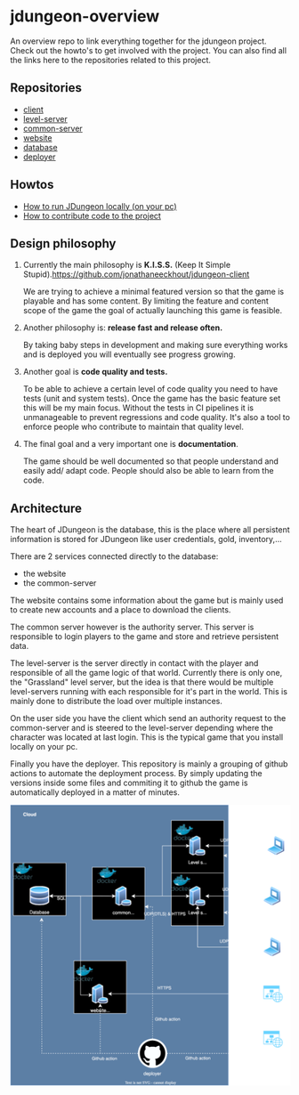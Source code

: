 # jdungeon-overview
An overview repo to link everything together for the jdungeon project. Check out the howto's to get involved with the project. You can also find all the links here to the repositories related to this project.

## Repositories
- [client](https://github.com/jonathaneeckhout/jdungeon-client)
- [level-server](https://github.com/jonathaneeckhout/jdungeon-level-server)
- [common-server](https://github.com/jonathaneeckhout/jdungeon-common-server)
- [website](https://github.com/jonathaneeckhout/jdungeon-website)
- [database](https://github.com/jonathaneeckhout/jdungeon-database)
- [deployer](https://github.com/jonathaneeckhout/jdungeon-deployer)

## Howtos

- [How to run JDungeon locally (on your pc)](https://github.com/jonathaneeckhout/jdungeon-overview/blob/main/howtos/HowToRunLocally.md)
- [How to contribute code to the project](https://github.com/jonathaneeckhout/jdungeon-overview/blob/main/howtos/HowToContribute.md)


## Design philosophy

1. Currently the main philosophy is **K.I.S.S.** (Keep It Simple Stupid).https://github.com/jonathaneeckhout/jdungeon-client

   We are trying to achieve a minimal featured version so that the game is playable and has some content. By limiting the feature and content scope of the game the goal of actually launching this game is feasible.

3. Another philosophy is: **release fast and release often.**

   By taking baby steps in development and making sure everything works and is deployed you will eventually see progress growing.

4. Another goal is **code quality and tests.**

   To be able to achieve a certain level of code quality you need to have tests (unit and system tests). Once the game has the basic feature set this will be my main focus. Without the tests in CI pipelines it is unmanageable to prevent regressions and code quality. It's also a tool to enforce people who contribute to maintain that quality level.

5. The final goal and a very important one is **documentation**.

   The game should be well documented so that people understand and easily add/ adapt code. People should also be able to learn from the code.

## Architecture
The heart of JDungeon is the database, this is the place where all persistent information is stored for JDungeon like user credentials, gold, inventory,... 

There are 2 services connected directly to the database:
- the website
- the common-server

The website contains some information about the game but is mainly used to create new accounts and a place to download the clients.

The common server however is the authority server. This server is responsible to login players to the game and store and retrieve persistent data.

The level-server is the server directly in contact with the player and responsible of all the game logic of that world. Currently there is only one, the "Grassland" level server, but the idea is that there would be multiple level-servers running with each responsible for it's part in the world. This is mainly done to distribute the load over multiple instances.

On the user side you have the client which send an authority request to the common-server and is steered to the level-server depending where the character was located at last login. This is the typical game that you install locally on your pc.

Finally you have the deployer. This repository is mainly a grouping of github actions to automate the deployment process. By simply updating the versions inside some files and commiting it to github the game is automatically deployed in a matter of minutes.

![Diagram](jdungeon-architecture.drawio.svg)
